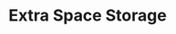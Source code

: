 ---
title: "Extra Space Storage"
url: /philadelphia/extra-space-storage-south-55th-street/
shop: storage rental
---
